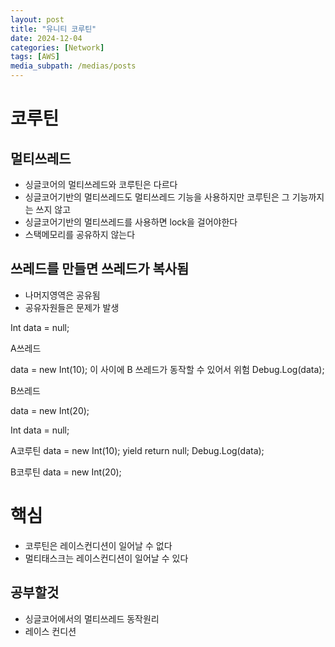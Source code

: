 ```yaml
---
layout: post
title: "유니티 코루틴"
date: 2024-12-04
categories: [Network]
tags: [AWS]
media_subpath: /medias/posts
---
```


# 코루틴

## 멀티쓰레드
- 싱글코어의 멀티쓰레드와 코루틴은 다르다
- 싱글코어기반의 멀티쓰레드도 멀티쓰레드 기능을 사용하지만 코루틴은 그 기능까지는 쓰지 않고
- 싱글코어기반의 멀티쓰레드를 사용하면 lock을 걸어야한다
- 스택메모리를 공유하지 않는다

## 쓰레드를 만들면 쓰레드가 복사됨
- 나머지영역은 공유됨
- 공유자원들은 문제가 발생

Int data = null;

A쓰레드

data = new Int(10);
이 사이에 B 쓰레드가 동작할 수 있어서 위험
Debug.Log(data);

B쓰레드

data = new Int(20);

Int data = null;

A코루틴
data = new Int(10);
yield return null;
Debug.Log(data);

B코루틴
data = new Int(20);


# 핵심
- 코루틴은 레이스컨디션이 일어날 수 없다
- 멀티태스크는 레이스컨디션이 일어날 수 있다

## 공부할것
 - 싱글코어에서의 멀티쓰레드 동작원리
 - 레이스 컨디션
